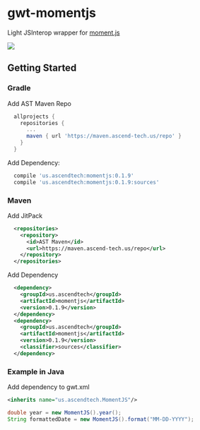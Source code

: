 # gwt-momentjs
Light JSInterop wrapper for [moment.js](http://momentjs.com)

[![](https://jitpack.io/v/ascendtech/gwt-momentjs.svg)](https://jitpack.io/#ascendtech/gwt-momentjs)

## Getting Started

### Gradle

Add AST Maven Repo
```gradle
  allprojects {
    repositories {
      ...
      maven { url 'https://maven.ascend-tech.us/repo' }
    }
  }
```

Add Dependency:
```gradle
  compile 'us.ascendtech:momentjs:0.1.9'
  compile 'us.ascendtech:momentjs:0.1.9:sources'
```

### Maven

Add JitPack
```xml
  <repositories>
    <repository>
      <id>AST Maven</id>
      <url>https://maven.ascend-tech.us/repo</url>
    </repository>
  </repositories>
```
Add Dependency
```xml
  <dependency>
    <groupId>us.ascendtech</groupId>
    <artifactId>momentjs</artifactId>
    <version>0.1.9</version>
  </dependency>
  <dependency>
    <groupId>us.ascendtech</groupId>
    <artifactId>momentjs</artifactId>
    <version>0.1.9</version>
    <classifier>sources</classifier>
  </dependency>
```

### Example in Java

Add dependency to gwt.xml
```xml
<inherits name="us.ascendtech.MomentJS"/>
```

```java
double year = new MomentJS().year();
String formattedDate = new MomentJS().format("MM-DD-YYYY");
```
